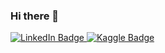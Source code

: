 ### Hi there 👋

<div id="badges">
  <a href="https://www.linkedin.com/in/leonid-iakovlev-a2091a120/">
    <img src="https://img.shields.io/badge/LinkedIn-blue?style=for-the-badge&logo=linkedin&logoColor=white" alt="LinkedIn Badge"/>
  </a>
  <a href="https://www.kaggle.com/yakleonid">
    <img src="https://img.shields.io/badge/Kaggle-blue?style=for-the-badge&logo=kaggler&logoColor=white" alt="Kaggle Badge"/>
  </a>
</div>
